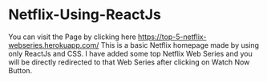 # Netflix-Using-ReactJs
You can visit the Page by clicking here https://top-5-netflix-webseries.herokuapp.com/
This is a basic Netflix homepage made by using only ReactJs and CSS.
I have added some top Netflix Web Series and you will be directly redirected to that Web Series after clicking on Watch Now Button.
